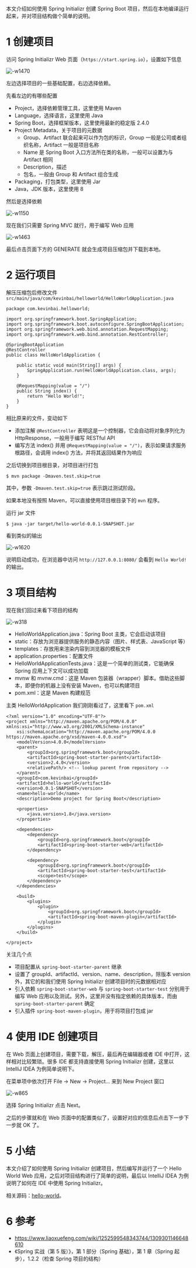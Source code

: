 本文介绍如何使用 Spring Initializr 创建 Spring Boot 项目，然后在本地编译运行起来，并对项目结构做个简单的说明。

# 1 创建项目

访问 Spring Initializr Web 页面（`https://start.spring.io`），设置如下信息

![-w1470](media/16069200704764.jpg)

左边选择项目的一些基础配置，右边选择依赖。

先看左边的有哪些配置

- Project，选择依赖管理工具，这里使用 Maven
- Language，选择语言，这里使用 Java
- Spring Boot，选择框架版本，这里使用最新的稳定版 2.4.0
- Project Metadata，关于项目的元数据
    - Group、Artifact 联合起来可以作为包的标识，Group 一般是公司或者组织名称，Artifact 一般是项目名称
    - Name 是 Spring Boot 入口方法所在类的名称，一般可以设置为与 Artifact 相同
    - Description，描述
    - 包名，一般由 Group 和 Artifact 组合生成
- Packaging，打包类型，这里使用 Jar
- Java，JDK 版本，这里使用 8

然后是选择依赖

![-w1150](media/16069209341683.jpg)


现在我们只需要 Spring MVC 就行，用于编写 Web 应用

![-w1463](media/16069209648716.jpg)

最后点击页面下方的 GENERATE 就会生成项目压缩包并下载到本地。

# 2 运行项目

解压压缩包后修改文件 `src/main/java/com/kevinbai/helloworld/HelloWorldApplication.java`

```
package com.kevinbai.helloworld;

import org.springframework.boot.SpringApplication;
import org.springframework.boot.autoconfigure.SpringBootApplication;
import org.springframework.web.bind.annotation.RequestMapping;
import org.springframework.web.bind.annotation.RestController;

@SpringBootApplication
@RestController
public class HelloWorldApplication {

	public static void main(String[] args) {
		SpringApplication.run(HelloWorldApplication.class, args);
	}

	@RequestMapping(value = "/")
	public String index() {
		return "Hello World!";
	}
}
```

相比原来的文件，变动如下

- 添加注解 `@RestController` 表明这是一个控制器，它会自动将对象序列化为 HttpResponse，一般用于编写 RESTful API
- 编写方法 index() 并用 `@RequestMapping(value = "/")`，表示如果请求服务根路径，会调用 index() 方法，并将其返回结果作为响应

之后切换到项目根目录，对项目进行打包

```
$ mvn package -Dmaven.test.skip=true
```

其中，参数 `-Dmaven.test.skip=true` 表示跳过测试阶段。

如果本地没有按照 Maven，可以直接使用项目根目录下的 `mvn` 程序。

运行 jar 文件

```
$ java -jar target/hello-world-0.0.1-SNAPSHOT.jar
```

看到类似的输出

![-w1620](media/16069221542477.jpg)

说明启动成功，在浏览器中访问 `http://127.0.0.1:8080/` 会看到 `Hello World!` 的输出。

# 3 项目结构

现在我们回过来看下项目的结构

![-w318](media/16069226202572.jpg)

- HelloWorldApplication.java：Spring Boot 主类，它会启动该项目
- static：存放为浏览器提供服务的静态内容（图片、样式表、JavaScript 等）
- templates：存放用来渲染内容到浏览器的模板文件
- application.properties：配置文件
- HelloWorldApplicationTests.java：这是一个简单的测试类，它能确保 Spring 应用上下文可以成功加载
- mvnw 和 mvnw.cmd：这是 Maven 包装器（wrapper）脚本。借助这些脚本，即便你的机器上没有安装 Maven，也可以构建项目
- pom.xml：这是 Maven 构建规范

主类 HelloWorldApplication 我们刚刚看过了，这里看下 `pom.xml`

```
<?xml version="1.0" encoding="UTF-8"?>
<project xmlns="http://maven.apache.org/POM/4.0.0" xmlns:xsi="http://www.w3.org/2001/XMLSchema-instance"
	xsi:schemaLocation="http://maven.apache.org/POM/4.0.0 https://maven.apache.org/xsd/maven-4.0.0.xsd">
	<modelVersion>4.0.0</modelVersion>
	<parent>
		<groupId>org.springframework.boot</groupId>
		<artifactId>spring-boot-starter-parent</artifactId>
		<version>2.4.0</version>
		<relativePath/> <!-- lookup parent from repository -->
	</parent>
	<groupId>com.kevinbai</groupId>
	<artifactId>hello-world</artifactId>
	<version>0.0.1-SNAPSHOT</version>
	<name>hello-world</name>
	<description>Demo project for Spring Boot</description>

	<properties>
		<java.version>1.8</java.version>
	</properties>

	<dependencies>
		<dependency>
			<groupId>org.springframework.boot</groupId>
			<artifactId>spring-boot-starter-web</artifactId>
		</dependency>

		<dependency>
			<groupId>org.springframework.boot</groupId>
			<artifactId>spring-boot-starter-test</artifactId>
			<scope>test</scope>
		</dependency>
	</dependencies>

	<build>
		<plugins>
			<plugin>
				<groupId>org.springframework.boot</groupId>
				<artifactId>spring-boot-maven-plugin</artifactId>
			</plugin>
		</plugins>
	</build>

</project>
```

关注几个点

- 项目配置从 `spring-boot-starter-parent` 继承
- 设置了 groupId、artifactId、version、name、description，除版本 version 外，其它的和我们使用 Spring Initializr 创建项目时的元数据相对应
- 引入依赖 `spring-boot-starter-web` 与 `spring-boot-starter-test` 分别用于编写 Web 应用以及测试。另外，这里并没有指定依赖的具体版本，而由 `spring-boot-starter-parent` 确定
- 引入插件 `spring-boot-maven-plugin`，用于将项目打包成 jar

# 4 使用 IDE 创建项目

在 Web 页面上创建项目，需要下载，解压，最后再在编辑器或者 IDE 中打开，这样相对比较繁琐。很多 IDE 都支持直接使用 Spring Initializr 创建，这里以 IntelliJ IDEA 为例简单说明下。

在菜单项中依次打开 File -> New -> Project... 来到 New Project 窗口

![-w865](media/16069242077530.jpg)

选择 Spring Initializr 点击 Next。

之后的步骤就和在 Web 页面中的配置类似了，设置好对应的信息后点击下一步下一步就 OK 了。

# 5 小结

本文介绍了如何使用 Spring Initializr 创建项目，然后编写并运行了一个 Hello World Web 应用，之后对项目结构进行了简单的说明，最后以 IntelliJ IDEA 为例说明了如何在 IDE 中使用 Spring Initializr。

相关源码：[hello-world](https://github.com/kevinbai-cn/spring-demos/tree/master/hello-world)。

# 6 参考

- https://www.liaoxuefeng.com/wiki/1252599548343744/1309301146648610
- 《Spring 实战（第 5 版）》，第 1 部分（Spring 基础），第 1 章（Spring 起步），1.2.2（检查 Spring 项目的结构）
